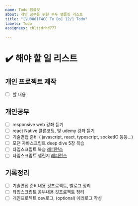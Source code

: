 ```yaml
---
name: Todo 탬플릿
about: 개인 공부를 위한 투두 탬플릿 리스트
title: "[\U0001F4CC To Do] 12/1 Todo"
labels: Todo
assignees: chltjdrhd777

---
```


# ✔️ 해야 할 일 리스트

## 개인 프로젝트 제작
- [ ] 할 내용

## 개인공부
- [ ] responsive web 강좌 듣기
- [ ] react Native 클론코딩, 및 udemy 강좌 듣기
- [ ] 기술면접 준비 ( javascript, react, typescript, socketIO 등등...)
- [ ] 모던 자바스크립트 deep dive 5장 복습
- [ ] 타입스크립트 복습 [레퍼런스](https://www.udemy.com/course/understanding-typescript/learn/lecture/16935762#overview)
- [ ] 타입스크립트 챌린지 [레퍼런스](https://github.com/type-challenges/type-challenges)

## 기록정리
- [ ] 기술면접 준비내용 깃프로젝트, 벨로그 정리 
- [ ] 타입스크립트 공부내용 깃프로젝트 정리
- [ ] 개인프로젝트 dev로그, (optional) 에러로그 작성
